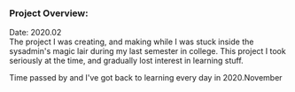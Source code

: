 ### Project Overview:
Date: 2020.02<br>
The project I was creating, and making while I was stuck inside the sysadmin's magic lair during my last semester in college.
This project I took seriously at the time, and gradually lost interest in learning stuff.

Time passed by and I've got back to learning every day in 2020.November
